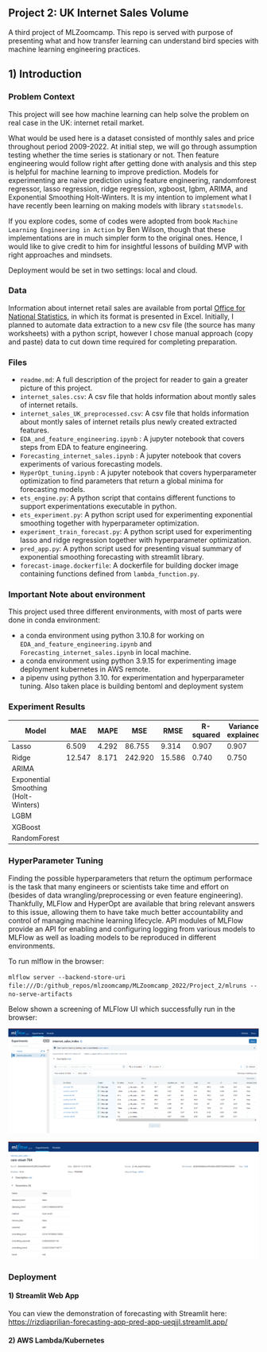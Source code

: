 ## Project 2: UK Internet Sales Volume

A third project of MLZoomcamp. This repo is served with purpose of presenting what and how transfer learning can understand bird species with machine learning engineering practices.

## 1) Introduction
### Problem Context

This project will see how machine learning can help solve the problem on real case in the UK: internet retail market. 

What would be used here is a dataset consisted of monthly sales and price throughout period 2009-2022. At initial step, we will go through assumption testing whether the time series is stationary or not. Then feature engineering would follow right after getting done with analysis and this step is helpful for machine learning to improve prediction. Models for experimenting are naive prediction using feature engineering, randomforest regressor, lasso regression, ridge regression, xgboost, lgbm, ARIMA, and Exponential Smoothing Holt-Winters. It is my intention to implement what I have recently been learning on making models with library `statsmodels`. 

If you explore codes, some of codes were adopted from book `Machine Learning Engineering in Action` by Ben Wilson, though that these implementations are in much simpler form to the original ones. Hence, I would like to give credit to him for insightful lessons of building MVP with right approaches and mindsets. 

Deployment would be set in two settings: local and cloud.

### Data

Information about internet retail sales are available from portal [Office for National Statistics](https://www.ons.gov.uk/businessindustryandtrade/retailindustry/datasets/retailsalesindexinternetsales), in which its format is presented in Excel. Initially, I planned to automate data extraction to a new csv file (the source has many worksheets) with a python script, however I chose manual approach (copy and paste) data to cut down time required for completing preparation. 



### Files

- `readme.md`: A full description of the project for reader to gain a greater picture of this project.
- `internet_sales.csv`: A csv file that holds information about montly sales of internet retails.
- `internet_sales_UK_preprocessed.csv`: A csv file that holds information about montly sales of internet retails plus newly created extracted features.
- `EDA_and_feature_engineering.ipynb` : A jupyter notebook that covers steps from EDA to feature engineering.
- `Forecasting_internet_sales.ipynb` : A jupyter notebook that covers experiments of various forecasting models.
- `HyperOpt_tuning.ipynb` : A jupyter notebook that covers hyperparameter optimization to find parameters that return a global minima for forecasting models.
- `ets_engine.py`: A python script that contains different functions to support experimentations executable in python.
- `ets_experiment.py`: A python script used for experimenting exponential smoothing together with hyperparameter optimization.
- `experiment_train_forecast.py`: A python script used for experimenting lasso and ridge regression together with hyperparameter optimization.
- `pred_app.py`: A python script used for presenting visual summary of exponential smoothing forecasting with streamlit library.
- `forecast-image.dockerfile`: A dockerfile for building docker image containing functions defined from `lambda_function.py`.


### Important Note about environment

This project used three different environments, with most of parts were done in conda environment: 

- a conda environment using python 3.10.8 for working on `EDA_and_feature_engineering.ipynb` and `Forecasting_internet_sales.ipynb` in local machine.
- a conda environment using python 3.9.15 for experimenting image deployment kubernetes in AWS remote.
- a pipenv using python 3.10. for experimentation and hyperparameter tuning. Also taken place is building bentoml and deployment system 


### Experiment Results


|  Model   | MAE |  MAPE   |  MSE  | RMSE  | R-squared  |  Variance explained |
| ------- | ------ | ------- | ------ | ------- | ------ | ------- |
|  Lasso   |  6.509 | 4.292   | 86.755  | 9.314   |  0.907  | 0.907 |
|  Ridge     | 12.547  |  8.171 |  242.920   | 15.586   | 0.740   |  0.750  |
|  ARIMA     |   |    |     |    |    |  |
|  Exponential Smoothing (Holt-Winters)     |   |    |     |    |    |   |
|  LGBM     |   |    |     |    |    |    |
|  XGBoost     |   |    |     |    |    |    |
|  RandomForest     |   |    |     |    |    |    |


### HyperParameter Tuning

Finding the possible hyperparameters that return the optimum performace is the task that many engineers or scientists take time and effort on (besides of data wrangling/preprocessing or even feature engineering). Thankfully, MLFlow and HyperOpt are available that bring relevant answers to this issue, allowing them to have take much better accountability and control of managing machine learning lifecycle. API modules of MLFlow provide an API for enabling and configuring logging from various models to MLFlow as well as loading models to be reproduced in different environments.

To run mlflow in the browser:

`mlflow server --backend-store-uri file:///D:/github_repos/mlzoomcamp/MLZoomcamp_2022/Project_2/mlruns --no-serve-artifacts`

Below shown a screening of MLFlow UI which successfully run in the browser: 

![images](images/MLFlow1.png)

![images](images/MLFlow2.png)

### Deployment 


#### 1) Streamlit Web App

You can view the demonstration of forecasting with Streamlit here: https://rizdiaprilian-forecasting-app-pred-app-ueqjjl.streamlit.app/

#### 2) AWS Lambda/Kubernetes


